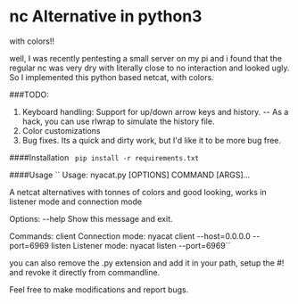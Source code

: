# nc Alternative in python3
with colors!!

well, I was recently pentesting a small server on my pi and i found that the regular nc was very dry with literally close to no interaction and looked ugly. 
So I implemented this python based netcat, with colors.

###TODO:
1) Keyboard handling: Support for up/down arrow keys and history. 
-- As a hack, you can use rlwrap to simulate the history file. 
2) Color customizations 
3) Bug fixes. Its a quick and dirty work, but I'd like it to be more bug free.


####Installation
`
pip install -r requirements.txt`

####Usage
``
Usage: nyacat.py [OPTIONS] COMMAND [ARGS]...

  A netcat alternatives with tonnes of colors and good looking, works in
  listener mode and  connection mode

Options:
  --help  Show this message and exit.

Commands:
  client  Connection mode: nyacat client --host=0.0.0.0 --port=6969
  listen  Listener mode: nyacat listen --port=6969``

you can also remove the .py extension and add it in your path, setup the #! and revoke it directly from commandline.

Feel free to make modifications and report bugs.
